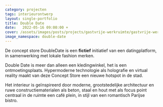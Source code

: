 ```yaml
---
category: projecten
tags: interieurontwerp
layout: single-portfolio
title: Double Date
date:   2022-05-16 09:00:00 +
cover: /assets/images/posts/projects/gastvrije-werkruimte/gastvrije-werkruimte-02.jpg
image_namespace: double-date
---
```


De concept store DoubleDate is een __fictief__ initiatief van een datingplatform, in samenwerking met lokale fashion merken.

Double Date is meer dan alleen een kledingwinkel, het is een ontmoetingsplaats. Hypermoderne technologie als holografie en virtual reality maakt van deze Concept Store een nieuwe hotspot in de stad.

Het interieur is geïnspireerd door moderne, grootstedelijke architectuur en ruwe constructiematerialen als beton, staal en hout met als focus point centraal in de ruimte een café plein, in stijl van een romantisch Parijse bistro.
